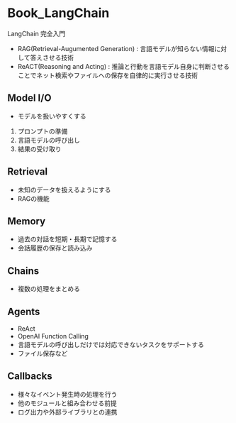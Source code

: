 # Book_LangChain
LangChain 完全入門
+ RAG(Retrieval-Augumented Generation) : 言語モデルが知らない情報に対して答えさせる技術
+ ReACT(Reasoning and Acting) : 推論と行動を言語モデル自身に判断させることでネット検索やファイルへの保存を自律的に実行させる技術

## Model I/O
+ モデルを扱いやすくする
1. プロンプトの準備
2. 言語モデルの呼び出し
3. 結果の受け取り

## Retrieval
+ 未知のデータを扱えるようにする
+ RAGの機能

## Memory
+ 過去の対話を短期・長期で記憶する
+ 会話履歴の保存と読み込み

## Chains
+ 複数の処理をまとめる
  
## Agents
+ ReAct
+ OpenAI Function Calling
+ 言語モデルの呼び出しだけでは対応できないタスクをサポートする
+ ファイル保存など

## Callbacks
+ 様々なイベント発生時の処理を行う
+ 他のモジュールと組み合わせる前提
+ ログ出力や外部ライブラリとの連携

